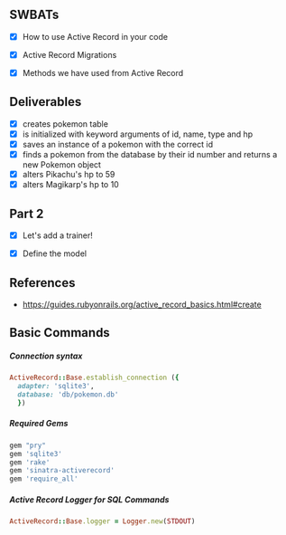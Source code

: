 ## SWBATs
 - [x] How to use Active Record in your code
 - [x] Active Record Migrations
 - [x] Methods we have used from Active Record


## Deliverables
- [x] creates pokemon table
- [x] is initialized with keyword arguments of id, name, type and hp
- [x] saves an instance of a pokemon with the correct id
- [x] finds a pokemon from the database by their id number and returns a new Pokemon object
- [x] alters Pikachu's hp to 59
- [x] alters Magikarp's hp to 10
## Part 2
- [x] Let's add a trainer!
- [x] Define the model


## References
- https://guides.rubyonrails.org/active_record_basics.html#create

## Basic Commands

##### Connection syntax
```Ruby
ActiveRecord::Base.establish_connection ({
  adapter: 'sqlite3',
  database: 'db/pokemon.db'
  })
```

##### Required Gems
```Ruby
gem "pry"
gem 'sqlite3'
gem 'rake'
gem 'sinatra-activerecord'
gem 'require_all'
```
##### Active Record Logger for SQL Commands
```Ruby
ActiveRecord::Base.logger = Logger.new(STDOUT)
```
